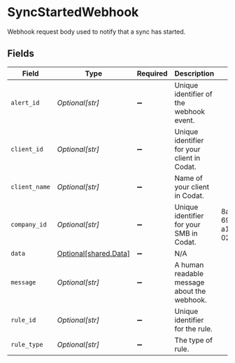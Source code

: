 # SyncStartedWebhook

Webhook request body used to notify that a sync has started.


## Fields

| Field                                                | Type                                                 | Required                                             | Description                                          | Example                                              |
| ---------------------------------------------------- | ---------------------------------------------------- | ---------------------------------------------------- | ---------------------------------------------------- | ---------------------------------------------------- |
| `alert_id`                                           | *Optional[str]*                                      | :heavy_minus_sign:                                   | Unique identifier of the webhook event.              |                                                      |
| `client_id`                                          | *Optional[str]*                                      | :heavy_minus_sign:                                   | Unique identifier for your client in Codat.          |                                                      |
| `client_name`                                        | *Optional[str]*                                      | :heavy_minus_sign:                                   | Name of your client in Codat.                        |                                                      |
| `company_id`                                         | *Optional[str]*                                      | :heavy_minus_sign:                                   | Unique identifier for your SMB in Codat.             | 8a210b68-6988-11ed-a1eb-0242ac120002                 |
| `data`                                               | [Optional[shared.Data]](../../models/shared/data.md) | :heavy_minus_sign:                                   | N/A                                                  |                                                      |
| `message`                                            | *Optional[str]*                                      | :heavy_minus_sign:                                   | A human readable message about the webhook.          |                                                      |
| `rule_id`                                            | *Optional[str]*                                      | :heavy_minus_sign:                                   | Unique identifier for the rule.                      |                                                      |
| `rule_type`                                          | *Optional[str]*                                      | :heavy_minus_sign:                                   | The type of rule.                                    |                                                      |